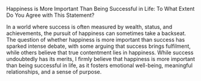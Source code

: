 Happiness is More Important Than Being Successful in Life: To What Extent Do You Agree with This Statement?

In a world where success is often measured by wealth, status, and achievements, the pursuit of happiness can sometimes take a backseat. The question of whether happiness is more important than success has sparked intense debate, with some arguing that success brings fulfilment, while others believe that true contentment lies in happiness. While success undoubtedly has its merits, I firmly believe that happiness is more important than being successful in life, as it fosters emotional well-being, meaningful relationships, and a sense of purpose.
